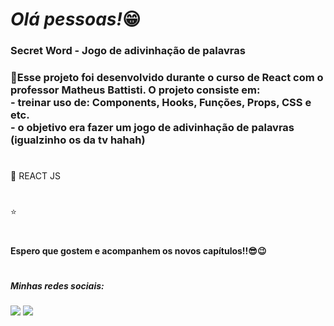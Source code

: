 ## <h1><em>Olá pessoas!</em>😁</h1> 


<h3>Secret Word - Jogo de adivinhação de palavras<h3>


<p>🌟Esse projeto foi desenvolvido durante o curso de React com o professor Matheus Battisti. O projeto consiste em:<br>
- treinar uso de: Components, Hooks, Funções, Props, CSS e etc. </br>
- o objetivo era fazer um jogo de adivinhação de palavras (igualzinho os da tv hahah) </p>

#

<p>🔨 REACT JS</p>

#

⭐️ <a href=""></a>

#

<h4>Espero que gostem e acompanhem os novos capítulos!!😎😉</h4>

#

<h5> Minhas redes sociais:</h5>  
    <div> 
        <a href=https://www.instagram.com/pedrorochaducks target="_blank"><img src="https://img.shields.io/badge/-Instagram-%23E4405F?style=for-the-badge&logo=instagram&logoColor=white" target="_blank"></a>
        <a href="https://www.linkedin.com/in/pedrohrocha16" target="_blank"><img src="https://img.shields.io/badge/-LinkedIn-%230077B5?style=for-the-badge&logo=linkedin&logoColor=white" target="_blank"></a> 
    </div>
